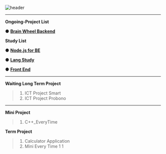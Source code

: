 
![header](https://capsule-render.vercel.app/api?type=waving&color=auto&height=200&section=header&text=ProjectRepo!&fontSize=50&animation=twinkling)

----
__Ongoing-Project List__


● <a href="https://github.com/heesane/Python_BrainWheel_BE">__Brain Wheel Backend__</a>


__Study List__

● <a href="https://github.com/heesane/NodeJS_BE">__Node.js for BE__</a>

● <a href="https://github.com/heesane/Study.git">__Lang Study__</a>

● <a href="https://github.com/heesane/Project.git">__Front End__</a>

----

__Waiting Long Term Project__
> 1. ICT Project Smart 
> 2. ICT Project Probono
----

__Mini Project__
> 1. C++_EveryTime

__Term Project__
> 1. Calculator Application
> 2. Mini Every Time
1 
1 
